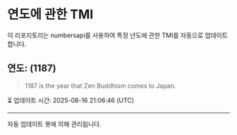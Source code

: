 
# 연도에 관한 TMI

이 리포지토리는 numbersapi를 사용하여 특정 년도에 관한 TMI를 자동으로 업데이트합니다.

## 연도: (1187)
> 1187 is the year that Zen Buddhism comes to Japan.

⏳ 업데이트 시간: 2025-08-16 21:06:46 (UTC)

---
자동 업데이트 봇에 의해 관리됩니다.
